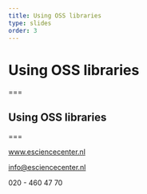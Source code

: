 ```yaml
---
title: Using OSS libraries
type: slides
order: 3
---
```


<!-- .slide: data-state="title" -->

# Using OSS libraries

===

<!-- .slide: data-state="standard" -->

## Using OSS libraries <TODO> 
 

===

<!-- .slide: data-state="keepintouch" -->

www.esciencecenter.nl

info@esciencecenter.nl
 
020 - 460 47 70   
